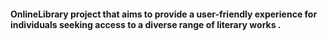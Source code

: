 ####  OnlineLibrary project that aims to provide a user-friendly experience for individuals seeking access to a diverse range of literary works .
